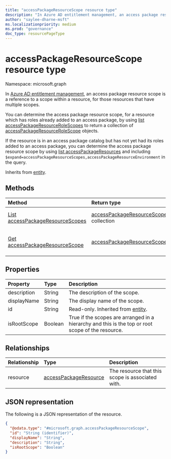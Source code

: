 ```yaml
---
title: "accessPackageResourceScope resource type"
description: "In Azure AD entitlement management, an access package resource scope is a reference to a scope within a resource."
author: "saylee-dharne-msft"
ms.localizationpriority: medium
ms.prod: "governance"
doc_type: resourcePageType
---
```


# accessPackageResourceScope resource type

Namespace: microsoft.graph



In [Azure AD entitlement management](entitlementmanagement-overview.md), an access package resource scope is a reference to a scope within a resource, for those resources that have multiple scopes.

You can determine the access package resource scope, for a resource which has roles already added to an access package, by using [list accessPackageResourceRoleScopes](../api/accesspackage-list-resourcerolescopes.md) to return a collection of [accessPackageResourceRoleScope](accesspackageresourcerolescope.md) objects.

If the resource is in an access package catalog but has not yet had its roles added to an access package, you can determine the access package resource scope by using [list accessPackageResources](../api/accesspackagecatalog-list-resources.md) and including `$expand=accessPackageResourceScopes,accessPackageResourceEnvironment` in the query.

Inherits from [entity](../resources/entity.md).

## Methods
|Method|Return type|Description|
|:---|:---|:---|
|[List accessPackageResourceScopes](../api/accesspackagepowerplatformresource-list-scopes.md)|[accessPackageResourceScope](../resources/accesspackageresourcescope.md) collection|Get a list of the [accessPackageResourceScope](../resources/accesspackageresourcescope.md) objects and their properties.|
|[Get accessPackageResourceScope](../api/accesspackageresourcescope-get.md)|[accessPackageResourceScope](../resources/accesspackageresourcescope.md)|Read the properties and relationships of an [accessPackageResourceScope](../resources/accesspackageresourcescope.md) object.|

## Properties
|Property|Type|Description|
|:---|:---|:---|
|description|String|The description of the scope.|
|displayName|String|The display name of the scope.|
|id|String|Read-only. Inherited from [entity](../resources/entity.md).|
|isRootScope|Boolean|True if the scopes are arranged in a hierarchy and this is the top or root scope of the resource.|

## Relationships
|Relationship|Type|Description|
|:---|:---|:---|
|resource|[accessPackageResource](../resources/accesspackageresource.md)|The resource that this scope is associated with. |

## JSON representation
The following is a JSON representation of the resource.
<!-- {
  "blockType": "resource",
  "keyProperty": "id",
  "@odata.type": "microsoft.graph.accessPackageResourceScope",
  "baseType": "microsoft.graph.entity",
  "openType": false
}
-->
``` json
{
  "@odata.type": "#microsoft.graph.accessPackageResourceScope",
  "id": "String (identifier)",
  "displayName": "String",
  "description": "String",
  "isRootScope": "Boolean"
}
```

